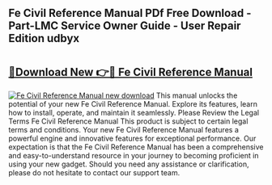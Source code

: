 ## Fe Civil Reference Manual PDf Free Download - Part-LMC Service Owner Guide - User Repair Edition udbyx

# <h2><a href="http://bc25246.oget.top/?id=Fe+Civil+Reference+Manual">🔗Download New 👉🔴 Fe Civil Reference Manual</a></h2>

[![Fe Civil Reference Manual new download](https://i.imgur.com/5g1atiW.png)](http://bc25246.oget.top/?id=Fe+Civil+Reference+Manual)
This manual unlocks the potential of your new Fe Civil Reference Manual. Explore its features, learn how to install, operate, and maintain it seamlessly. Please Review the Legal Terms Fe Civil Reference Manual This product is subject to certain legal terms and conditions. Your new Fe Civil Reference Manual features a powerful engine and innovative features for exceptional performance. Our expectation is that the Fe Civil Reference Manual has been a comprehensive and easy-to-understand resource in your journey to becoming proficient in using your new gadget. Should you need any assistance or clarification, please do not hesitate to contact our support team.
